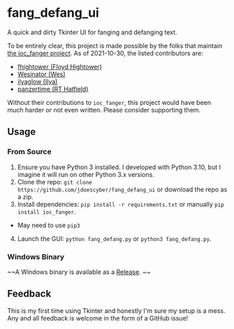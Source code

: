 # fang_defang_ui

 A quick and dirty Tkinter UI for fanging and defanging text.

To be entirely clear, this project is made possible by the folks that maintain [the ioc_fanger project](https://github.com/ioc-fang/ioc-fanger).
As of 2021-10-30, the listed contributors are:

* [fhightower (Floyd Hightower)](https://github.com/fhightower)
* [Wesinator (Wes)](https://github.com/wesinator)
* [ilyaglow (Ilya)](https://github.com/ilyaglow)
* [panzertime (RT Hatfield)](https://github.com/panzertime)

Without their contributions to `ioc_fanger`, this project would have been much harder or not even written. Please consider supporting them.

## Usage

### From Source

1. Ensure you have Python 3 installed. I developed with Python 3.10, but I imagine it will run on other Python 3.x versions.
2. Clone the repo: `git clone https://github.com/jdoescyber/fang_defang_ui` or download the repo as a zip.
3. Install dependencies: `pip install -r requirements.txt` or manually `pip install ioc_fanger`.
  * May need to use `pip3`
4. Launch the GUI: `python fang_defang.py` or `python3 fang_defang.py`.

### Windows Binary

~~A Windows binary is available as a [Release](https://github.com/jdoescyber/fang_defang_ui/releases). ~~

## Feedback

This is my first time using Tkinter and honestly I'm sure my setup is a mess. Any and all feedback is welcome in the form of a GitHub issue!
